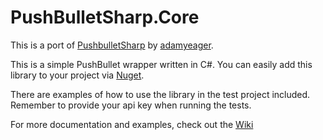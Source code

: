 PushBulletSharp.Core
===============

This is a port of [PushbulletSharp](https://github.com/adamyeager/PushbulletSharp) by [adamyeager](https://github.com/adamyeager).

This is a simple PushBullet wrapper written in C#. You can easily add this library to your project via [Nuget](https://www.nuget.org/packages/PushBulletSharp.Core/).

There are examples of how to use the library in the test project included. Remember to provide your api key when running the tests.

For more documentation and examples, check out the [Wiki](https://github.com/ajtatum/PushBulletSharp.Core/wiki)